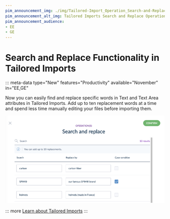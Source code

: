 ```yaml
---
pim_announcement_img: ./img/Tailored-Import_Operation_Search-and-Replace.png
pim_announcement_alt_img: Tailored Imports Search and Replace Operations
pim_announcement_audience:
- EE
- GE
---
```


# Search and Replace Functionality in Tailored Imports
::: meta-data type="New" features="Productivity" available="November" in="EE,GE"

Now you can easily find and replace specific words in Text and Text Area attributes in Tailored Imports. Add up to ten replacement words at a time and spend less time manually editing your files before importing them.


![Search and Replace](../img/Tailored-Import_Operation_Search-and-Replace.png)

::: more
[Learn about Tailored Imports](../articles/tailored-import.html#overview)
:::
